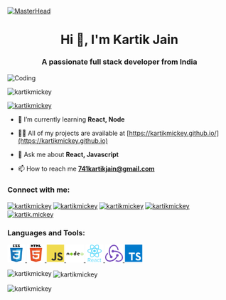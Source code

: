 
[![MasterHead](https://1.bp.blogspot.com/-7A4WynwLsMw/XbBpCXG8fHI/AAAAAAAAMt4/uOa1bpLskYgrwGbllhSu2SDj_Mig8SXJQCLcBGAsYHQ/s1600/2000_600px.gif)](https://kartikmickey.github.io)


<h1 align="center">Hi 👋, I'm Kartik Jain</h1>
<h3 align="center">A passionate full stack developer from India</h3>
<img align="center" margin="auto" alt="Coding" width="400" src="https://cdn.dribbble.com/users/1162077/screenshots/3848914/programmer.gif"/>
<br/>

<p align="left"> <img src="https://komarev.com/ghpvc/?username=kartikmickey&label=Profile%20views&color=0e75b6&style=flat" alt="kartikmickey" /> </p>

<p align="left"> <a href="https://github.com/ryo-ma/github-profile-trophy"><img src="https://github-profile-trophy.vercel.app/?username=kartikmickey" alt="kartikmickey" /></a> </p>

- 🌱 I’m currently learning **React, Node**

- 👨‍💻 All of my projects are available at [https://kartikmickey.github.io/](https://kartikmickey.github.io)

- 💬 Ask me about **React, Javascript**

- 📫 How to reach me **741kartikjain@gmail.com**

<h3 align="left">Connect with me:</h3>
<p align="left">
<a href="https://codepen.io/kartikmickey" target="blank"><img align="center" src="https://raw.githubusercontent.com/rahuldkjain/github-profile-readme-generator/master/src/images/icons/Social/codepen.svg" alt="kartikmickey" height="30" width="40" /></a>
<a href="https://twitter.com/kartikmickey" target="blank"><img align="center" src="https://raw.githubusercontent.com/rahuldkjain/github-profile-readme-generator/master/src/images/icons/Social/twitter.svg" alt="kartikmickey" height="30" width="40" /></a>
<a href="https://linkedin.com/in/kartikmickey" target="blank"><img align="center" src="https://raw.githubusercontent.com/rahuldkjain/github-profile-readme-generator/master/src/images/icons/Social/linked-in-alt.svg" alt="kartikmickey" height="30" width="40" /></a>
<a href="https://codesandbox.com/kartikmickey" target="blank"><img align="center" src="https://raw.githubusercontent.com/rahuldkjain/github-profile-readme-generator/master/src/images/icons/Social/codesandbox.svg" alt="kartikmickey" height="30" width="40" /></a>
<a href="https://instagram.com/kartik.mickey" target="blank"><img align="center" src="https://raw.githubusercontent.com/rahuldkjain/github-profile-readme-generator/master/src/images/icons/Social/instagram.svg" alt="kartik.mickey" height="30" width="40" /></a>
</p>

<h3 align="left">Languages and Tools:</h3>
<p align="left"> <a href="https://www.w3schools.com/css/" target="_blank" rel="noreferrer"> <img src="https://raw.githubusercontent.com/devicons/devicon/master/icons/css3/css3-original-wordmark.svg" alt="css3" width="40" height="40"/> </a> <a href="https://www.w3.org/html/" target="_blank" rel="noreferrer"> <img src="https://raw.githubusercontent.com/devicons/devicon/master/icons/html5/html5-original-wordmark.svg" alt="html5" width="40" height="40"/> </a> <a href="https://developer.mozilla.org/en-US/docs/Web/JavaScript" target="_blank" rel="noreferrer"> <img src="https://raw.githubusercontent.com/devicons/devicon/master/icons/javascript/javascript-original.svg" alt="javascript" width="40" height="40"/> </a> <a href="https://nodejs.org" target="_blank" rel="noreferrer"> <img src="https://raw.githubusercontent.com/devicons/devicon/master/icons/nodejs/nodejs-original-wordmark.svg" alt="nodejs" width="40" height="40"/> </a> <a href="https://reactjs.org/" target="_blank" rel="noreferrer"> <img src="https://raw.githubusercontent.com/devicons/devicon/master/icons/react/react-original-wordmark.svg" alt="react" width="40" height="40"/> </a> <a href="https://redux.js.org" target="_blank" rel="noreferrer"> <img src="https://raw.githubusercontent.com/devicons/devicon/master/icons/redux/redux-original.svg" alt="redux" width="40" height="40"/> </a> <a href="https://www.typescriptlang.org/" target="_blank" rel="noreferrer"> <img src="https://raw.githubusercontent.com/devicons/devicon/master/icons/typescript/typescript-original.svg" alt="typescript" width="40" height="40"/> </a> </p>

<p><img align="left" src="https://github-readme-stats.vercel.app/api/top-langs?username=kartikmickey&show_icons=true&locale=en&layout=compact" alt="kartikmickey" /></p>

<p>&nbsp;<img align="center" src="https://github-readme-stats.vercel.app/api?username=kartikmickey&show_icons=true&locale=en" alt="kartikmickey" /></p>

<p><img align="center" src="https://github-readme-streak-stats.herokuapp.com/?user=kartikmickey&" alt="kartikmickey" /></p>
